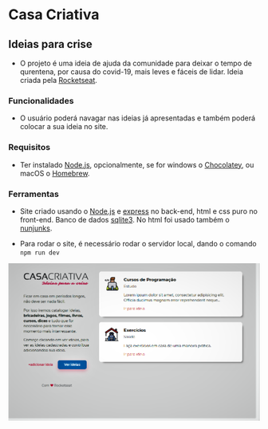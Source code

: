 # Casa Criativa

## Ideias para crise

- O projeto é uma ideia de ajuda da comunidade para deixar o tempo de qurentena, por causa do covid-19, mais leves e fáceis de lidar. Ideia criada pela [Rocketseat](https://rocketseat.com.br/).

### Funcionalidades

- O usuário poderá navagar nas ideias já apresentadas e também poderá colocar a sua ideia no site.

### Requisitos

- Ter instalado [Node.js](http://nodejs.org/), opcionalmente, se for windows o [Chocolatey](https://chocolatey.org/), ou macOS o [Homebrew](https://brew.sh/).

### Ferramentas

- Site criado usando o [Node.js](http://nodejs.org/) e [express](https://www.npmjs.com/package/express) no back-end, html e css puro no front-end. Banco de dados [sqlite3](https://www.sqlite.org/). No html foi usado também o [nunjunks](https://www.npmjs.com/package/nunjucks).

- Para rodar o site, é necessário rodar o servidor local, dando o comando `npm run dev`

![Screenshot](https://github.com/luisassmann/casa-criativa/blob/master/public/img/screen-casa-criativa.png?raw=true)
